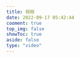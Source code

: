 ```yaml
---
title: 视频
date: 2022-09-17 05:42:44
cooment: true
top_img: false
showToc: true
aside: false
type: "video"
---
```



<script src="https://npm.elemecdn.com/jquery@latest/dist/jquery.min.js"></script>
<script>
function selectVideo(id){
    var src=$("#video-item-"+id).attr("data-src");
    $("#video-select").html("<iframe id='video-iframe' src='"+src+"' scrolling='no' border='0' frameborder='no' framespacing='0' allowfullscreen='true'> </iframe>");
    var iframe = document.getElementById("video-select")
    if(iframe.attachEvent){
      iframe.attachEvent("onreadystatechange", function() {
        if (iframe.readyState === "complete" || iframe.readyState == "loaded") {
          iframe.detachEvent("onreadystatechange", arguments.callee);
        if (document.getElementsByClassName('video-mirror').length>0) {
          console.log("1true")
          $(".video-mirror").attr("style","transform:scaleX(-1);")
          }
        }
      });
    }else{
      iframe.addEventListener("load", function() {
        this.removeEventListener("load", arguments.call, false);
      if (document.getElementsByClassName('video-mirror').length>0) {
        console.log("2true")
        $(".video-mirror").attr("style","transform:scaleX(-1);")
      }
      }, false);
    }
}
$(document).ready(selectVideo(0));
</script>